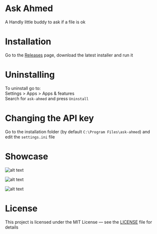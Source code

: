 # Ask Ahmed

A Handly little buddy to ask if a file is ok

# Installation

Go to the [Releases](https://github.com/ErmitaVulpe/ask-ahmed/releases) page, download the latest installer and run it

# Uninstalling

To uninstall go to:  
Settings > Apps > Apps & features  
Search for `ask-ahmed` and press `Uninstall`

# Changing the API key

Go to the installation folder (by default `C:\Program Files\ask-ahmed`) and edit the `settings.ini` file

# Showcase

![alt text](https://github.com/ErmitaVulpe/ask-ahmed/blob/master/showcase/context_menu.png "Context menu")  
  
![alt text](https://github.com/ErmitaVulpe/ask-ahmed/blob/master/showcase/bad.png "Bad")  
  
![alt text](https://github.com/ErmitaVulpe/ask-ahmed/blob/master/showcase/good.png "Good")  

# License

This project is licensed under the MIT License — see the [LICENSE](https://github.com/ErmitaVulpe/ask-ahmed/blob/master/LICENSE) file for details
